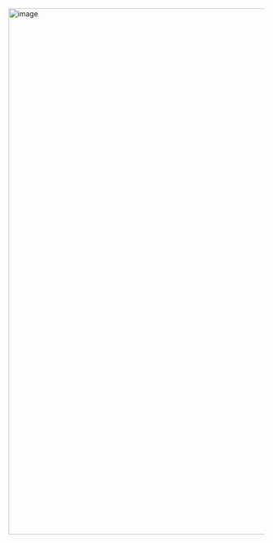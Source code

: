 <img width="1904" height="1034" alt="image" src="https://github.com/user-attachments/assets/72a59a30-f491-467d-bdec-5ecce894d1c4" />
